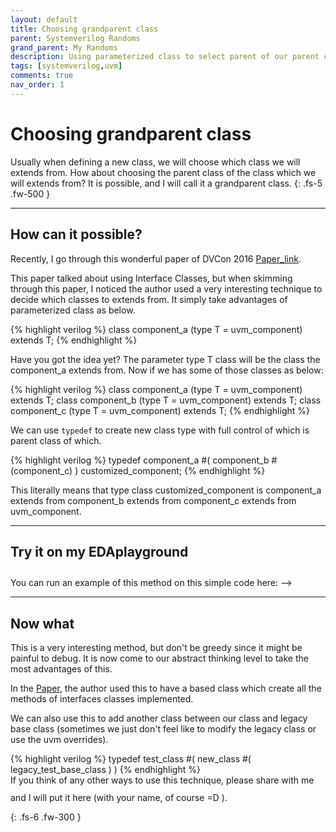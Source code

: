 ```yaml
---
layout: default
title: Choosing grandparent class
parent: Systemverilog Randoms
grand_parent: My Randoms
description: Using parameterized class to select parent of our parent class
tags: [systemverilog,uvm]
comments: true
nav_order: 1
---
```


# Choosing grandparent class
Usually when defining a new class, we will choose which class we will extends from.
How about choosing the parent class of the class which we will extends from? 
It is possible, and I will call it a grandparent class.
{: .fs-5 .fw-500 }

---
## How can it possible?
Recently, I go through this wonderful paper of DVCon 2016 [Paper_link](http://events.dvcon.org/2016/proceedings/papers/05_1.pdf).

This paper talked about using Interface Classes, but when skimming through this paper, I noticed the author used a very interesting technique to decide which classes to extends from.
It simply take advantages of parameterized class as below.
<div class ="code" markdown="1" >
{% highlight verilog %}
     class component_a (type T = uvm_component) extends T;
{% endhighlight %}
</div>



Have you got the idea yet? The parameter type T class will be the class the component_a extends from.
Now if we has some of those classes as below:

<div class ="code" markdown="1" >
{% highlight verilog %}
     class component_a (type T = uvm_component) extends T;
     class component_b (type T = uvm_component) extends T;
     class component_c (type T = uvm_component) extends T;
{% endhighlight %}
</div>

We can use `typedef` to create new class type with full control of which is parent class of which.
<div class ="code" markdown="1" >
{% highlight verilog %}
     typedef component_a #( component_b #(component_c) ) customized_component;
{% endhighlight %}
</div>

This literally means that type class customized_component is component_a extends from component_b extends from component_c extends from uvm_component.

---
## Try it on my EDAplayground
<div> You can run an example of this method on this simple code here: -->
<a href="https://www.edaplayground.com/x/2wVa" title="Choose your grandparent class">
<svg width="25" height="25" viewBox="0 -0.1 2 2" class="customsvg"> <use xlink:href="#svg-edaplay"></use></svg>
</a></div>

---
## Now what
This is a very interesting method, but don't be greedy since it might be painful to debug.
It is now come to our abstract thinking level to take the most advantages of this.

In the [Paper](http://events.dvcon.org/2016/proceedings/papers/05_1.pdf), the author used this to have a based class which create all the methods of interfaces classes implemented.

We can also use this to add another class between our class and legacy base class (sometimes we just don't feel like to modify the legacy class or use the uvm overrides).
<div class ="code" markdown="1" >
{% highlight verilog %}
     typedef test_class #( new_class #( legacy_test_base_class )  )
{% endhighlight %}
</div>


<div>If you think of any other ways to use this technique, please share with me and I will put it here (with your name, of course =D ).
<a href="{{ '/emailme' | absolute_url }}" title="Email me">
<svg width="25" height="25" viewBox="0 -0.1 1 1" class="customsvg"> <use xlink:href="#svg-email"></use></svg>
</a> </div>

{: .fs-6 .fw-300 }


